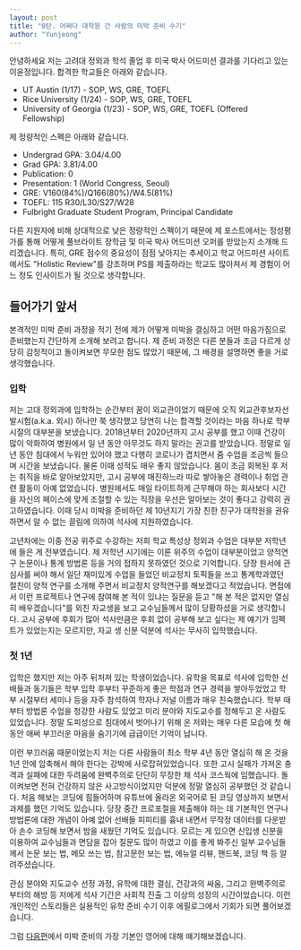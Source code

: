 ```yaml
---
layout: post
title: "0탄. 어쩌다 대학원 간 사람의 미박 준비 수기"
author: "Yunjeong"
---
```


안녕하세요 저는 고려대 정외과 학석 졸업 후 미국 박사 어드미션 결과를 기다리고 있는 이윤정입니다. 합격한 학교들은 아래와 같습니다.

- UT Austin (1/17) - SOP, WS, GRE, TOEFL
- Rice University (1/24) - SOP, WS, GRE, TOEFL
- University of Georgia (1/23) - SOP, WS, GRE, TOEFL (Offered Fellowship)

제 정량적인 스펙은 아래와 같습니다. 

- Undergrad GPA: 3.04/4.00
- Grad GPA: 3.81/4.00
- Publication: 0
- Presentation: 1 (World Congress, Seoul)
- GRE: V160(84%)/Q166(80%)/W4.5(81%)
- TOEFL: 115 R30/L30/S27/W28
- Fulbright Graduate Student Program, Principal Candidate

다른 지원자에 비해 상대적으로 낮은 정량적인 스펙이기 때문에 제 포스트에서는 정성평가를 통해 어떻게 풀브라이트 장학금 및 미국 박사 어드미션 오퍼를 받았는지 소개해 드리겠습니다. 특히, GRE 점수의 중요성이 점점 낮아지는 추세이고 학교 어드미션 사이트에서도 "Holistic Review"를 강조하며 PS를 제출하라는 학교도 많아져서 제 경험이 어느 정도 인사이트가 될 것으로 생각합니다. 

## 들어가기 앞서

본격적인 미박 준비 과정을 적기 전에 제가 어떻게 미박을 결심하고 어떤 마음가짐으로 준비했는지 간단하게 소개해 보려고 합니다. 제 준비 과정은 다른 분들과 조금 다르게 상당히 감정적이고 돌이켜보면 무모한 점도 많았기 때문에, 그 배경을 설명하면 좋을 거로 생각했습니다. 

### 입학

저는 고대 정외과에 입학하는 순간부터 꿈이 외교관이었기 때문에 오직 외교관후보자선발시험(a.k.a. 외시) 하나만 쭉 생각했고 당연히 나는 합격할 것이라는 마음 하나로 학부 시절의 대부분을 보냈습니다. 2018년부터 2020년까지 고시 공부를 했고 이때 건강이 많이 악화하여 병원에서 일 년 동안 아무것도 하지 말라는 권고를 받았습니다. 정말로 일 년 동안 침대에서 누워만 있어야 했고 다행히 코로나가 겹치면서 줌 수업을 조금씩 들으며 시간을 보냈습니다. 물론 이때 성적도 매우 좋지 않았습니다. 몸이 조금 회복된 후 저는 취직을 바로 알아보았지만, 고시 공부에 매진하느라 따로 쌓아놓은 경력이나 취업 관련 활동이 아예 없었습니다. 병원에서도 매일 타이트하게 근무해야 하는 회사보다 시간을 자신의 페이스에 맞게 조절할 수 있는 직장을 우선은 알아보는 것이 좋다고 강력히 권고하였습니다. 이때 당시 미박을 준비하던 제 10년지기 가장 친한 친구가 대학원을 권유하면서 알 수 없는 끌림에 의하여 석사에 지원하였습니다.

고년차에는 이중 전공 위주로 수강하는 저희 학교 특성상 정외과 수업은 대부분 저학년에 들은 게 전부였습니다. 제 저학년 시기에는 이론 위주의 수업이 대부분이었고 양적연구 논문이나 통계 방법론 등을 거의 접하지 못하였던 것으로 기억합니다. 당장 원서에 관심사를 써야 해서 일단 재미있게 수업을 들었던 비교정치 토픽들을 쓰고 통계학과였던 절친이 양적 연구를 소개해 주면서 비교정치 양적연구를 해보겠다고 적었습니다. 면접에서 이런 프로젝트나 연구에 참여해 본 적이 있냐는 질문을 듣고 "해 본 적은 없지만 열심히 배우겠습니다"를 외친 자교생을 보고 교수님들께서 많이 당황하셨을 거로 생각합니다. 고시 공부에 후회가 많아 석사만큼은 후회 없이 공부해 보고 싶다는 제 얘기가 임펙트가 있었는지는 모르지만, 자교 생 신분 덕분에 석사는 무사히 입학했습니다.

### 첫 1년 

입학은 했지만 저는 아주 뒤처져 있는 학생이었습니다. 유학을 목표로 석사에 입학한 선배들과 동기들은 학부 입학 후부터 꾸준하게 좋은 학점과 연구 경력을 쌓아두었었고 학부 시절부터 세미나 등을 자주 참석하여 학자나 저널 이름과 매우 친숙했습니다. 학부 때부터 방법론 수업을 청강한 사람도 있었고 미리 분야와 지도교수를 정해두고 온 사람도 있었습니다. 정말 도피성으로 침대에서 벗어나기 위해 온 저와는 매우 다른 모습에 첫 해 동안 애써 부끄러운 마음을 숨기기에 급급이던 기억이 납니다.

이런 부끄러움 때문이었는지 저는 다른 사람들이 최소 학부 4년 동안 열심히 해 온 것을 1년 안에 압축해서 해야 한다는 강박에 사로잡혀있었습니다. 또한 고시 실패가 가져온 충격과 실패에 대한 두려움에 완벽주의로 단단히 무장한 채 석사 코스웍에 임했습니다. 돌이켜보면 전혀 건강하지 않은 사고방식이었지만 덕분에 정말 열심히 공부했던 것 같습니다. 처음 해보는 코딩에 힘들어하며 유튜브에 올라온 외국어로 된 코딩 영상까지 보면서 과제를 했던 기억도 있습니다. 당장 중간 프로포절을 제출해야 하는 데 기본적인 연구나 방법론에 대한 개념이 아예 없어 선배들 피피티를 흉내 내면서 무작정 데이터를 다운받아 손수 코딩해 보면서 밤을 새웠던 기억도 있습니다. 모르는 게 있으면 신입생 신분을 이용하여 교수님들과 면담을 잡아 질문도 많이 하였고 이를 좋게 봐주신 일부 교수님들께서 논문 보는 법, 메모 쓰는 법, 참고문헌 보는 법, 에뉴얼 리뷰, 핸드북, 코딩 책 등 알려주셨습니다. 

관심 분야와 지도교수 선정 과정, 유학에 대한 결심, 건강과의 싸움, 그리고 완벽주의로부터의 해방 등 저에게 석사 기간은 사회적 진출 그 이상의 성장의 시간이었습니다. 이런 개인적인 스토리들은 실용적인 유학 준비 수기 이후 에필로그에서 기회가 되면 풀어보겠습니다. 


그럼 [다음편](https://yunjeongl920.github.io/2024-01-20/1English)에서 미박 준비의 가장 기본인 영어에 대해 얘기해보겠습니다. 







